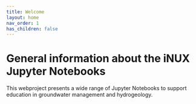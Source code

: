 ```yaml
---
title: Welcome
layout: home
nav_order: 1
has_children: false
---
```


# General information about the iNUX Jupyter Notebooks

This webproject presents a wide range of Jupyter Notebooks to support education in groundwater management and hydrogeology.
